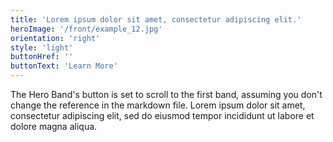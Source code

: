 ```yaml
---
title: 'Lorem ipsum dolor sit amet, consectetur adipiscing elit.'
heroImage: '/front/example_12.jpg'
orientation: 'right'
style: 'light'
buttonHref: ''
buttonText: 'Learn More'
---
```


The Hero Band's button is set to scroll to the first band, assuming you don't change the reference in the markdown file. Lorem ipsum dolor sit amet, consectetur adipiscing elit, sed do eiusmod tempor incididunt ut labore et dolore magna aliqua.
